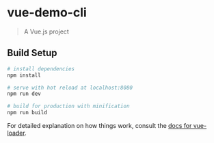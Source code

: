 # vue-demo-cli

> A Vue.js project

## Build Setup

``` bash
# install dependencies
npm install

# serve with hot reload at localhost:8080
npm run dev

# build for production with minification
npm run build
```

For detailed explanation on how things work, consult the [docs for vue-loader](http://vuejs.github.io/vue-loader).
